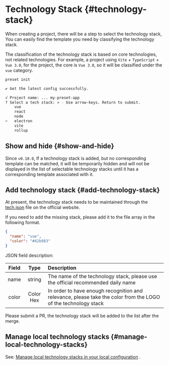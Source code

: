 # Technology Stack {#technology-stack}

When creating a project, there will be a step to select the technology stack, You can easily find the template you need by classifying the technology stack.

The classification of the technology stack is based on core technologies, not related technologies. For example, a project using `Vite` + `TypeScript` + `Vue 3.0`, for the project, the core is `Vue 3.0`, so it will be classified under the `vue` category.

```bash
preset init

✔ Get the latest config successfully.

√ Project name: ... my-preset-app
? Select a tech stack: » - Use arrow-keys. Return to submit.
    vue
    react
    node
>   electron
    vite
    rollup
```

## Show and hide {#show-and-hide}

Since `v0.10.0`, If a technology stack is added, but no corresponding template can be matched, it will be temporarily hidden and will not be displayed in the list of selectable technology stacks until it has a corresponding template associated with it.

## Add technology stack {#add-technology-stack}

At present, the technology stack needs to be maintained through the [tech.json](https://github.com/awesome-starter/website/blob/main/docs/public/config/tech.json) file on the official website.

If you need to add the missing stack, please add it to the file array in the following format.

```json
{
  "name": "vue",
  "color": "#42b983"
}
```

JSON field description:

| Field |   Type    | Description                                                                                                    |
| :---: | :-------: | :------------------------------------------------------------------------------------------------------------- |
| name  |  string   | The name of the technology stack, please use the official recommended daily name                               |
| color | Color Hex | In order to have enough recognition and relevance, please take the color from the LOGO of the technology stack |

Please submit a PR, the technology stack will be added to the list after the merge.

## Manage local technology stacks {#manage-local-technology-stacks}

See: [Manage local technology stacks in your local configuration](local-configuration.md#manage-local-technology-stacks) .
